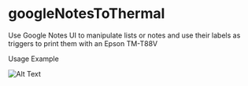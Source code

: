 # googleNotesToThermal
Use Google Notes UI to manipulate lists or notes and use their labels as triggers to print them with an Epson TM-T88V

Usage Example

![Alt Text](https://github.com/ijjy303/googleNotesToThermal/blob/f13f3f4a86f26c4914f498ff684739ac767de102/final.gif)

